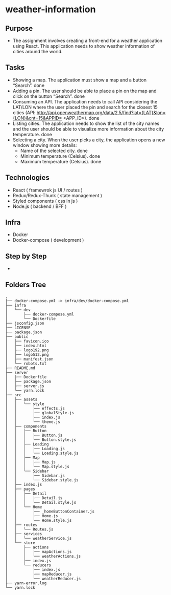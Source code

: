 # weather-information

## Purpose

- The assignment involves creating a front-end for a weather application using React. This application needs to show weather information of cities around the world.

## Tasks

- Showing a map. The application must show a map and a button “Search”. done
- Adding a pin. The user should be able to place a pin on the map and click on the button “Search”. done
- Consuming an API. The application needs to call API considering the LAT/LON where the user placed the pin and search for the closest 15 cities (API: http://api.openweathermap.org/data/2.5/find?lat={LAT}&lon={LON}&cnt=15&APPID= <APP_ID>). done
- Listing cities. The application needs to show the list of the city names and the user should be able to visualize more information about the city temperature. done
- Selecting a city. When the user picks a city, the application opens a new window showing more details:
  - Name of the selected city. done
  - Minimum temperature (Celsius). done
  - Maximum temperature (Celsius). done


## Technologies

- React ( framewrok js UI / routes )
- Redux/Redux-Thunk ( state management )
- Styled components ( css in js )
- Node.js ( backend / BFF )

## Infra
  - Docker
  - Docker-compose ( development )

## Step by Step

- 

## Folders Tree

```
.
├── docker-compose.yml -> infra/dev/docker-compose.yml
├── infra
│   └── dev
│       ├── docker-compose.yml
│       └── Dockerfile
├── jsconfig.json
├── LICENSE
├── package.json
├── public
│   ├── favicon.ico
│   ├── index.html
│   ├── logo192.png
│   ├── logo512.png
│   ├── manifest.json
│   └── robots.txt
├── README.md
├── server
│   ├── Dockerfile
│   ├── package.json
│   ├── server.js
│   └── yarn.lock
├── src
│   ├── assets
│   │   └── style
│   │       ├── effects.js
│   │       ├── globalStyle.js
│   │       ├── index.js
│   │       └── theme.js
│   ├── components
│   │   ├── Button
│   │   │   ├── Button.js
│   │   │   └── Button.style.js
│   │   ├── Loading
│   │   │   ├── Loading.js
│   │   │   └── Loading.style.js
│   │   ├── Map
│   │   │   ├── Map.js
│   │   │   └── Map.style.js
│   │   └── Sidebar
│   │       ├── Sidebar.js
│   │       └── Sidebar.style.js
│   ├── index.js
│   ├── pages
│   │   ├── Detail
│   │   │   ├── Detail.js
│   │   │   └── Detail.style.js
│   │   └── Home
│   │       ├── _homeButtonContainer.js
│   │       ├── Home.js
│   │       └── Home.style.js
│   ├── routes
│   │   └── Routes.js
│   ├── services
│   │   └── weatherService.js
│   └── store
│       ├── actions
│       │   ├── mapActions.js
│       │   └── weatherActions.js
│       ├── index.js
│       └── reducers
│           ├── index.js
│           ├── mapReducer.js
│           └── weatherReducer.js
├── yarn-error.log
└── yarn.lock
```